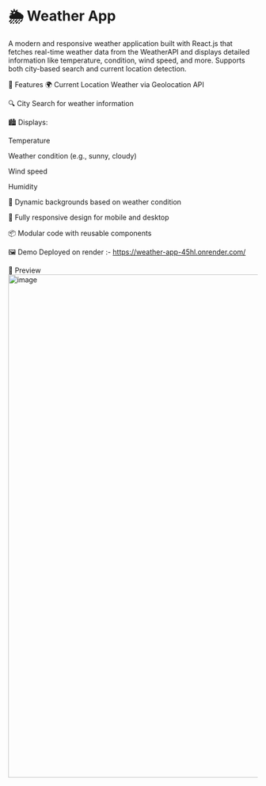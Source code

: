 <h1>🌦️ Weather App</h1>
A modern and responsive weather application built with React.js that fetches real-time weather data from the WeatherAPI and displays detailed information like temperature, condition, wind speed, and more. Supports both city-based search and current location detection.

🚀 Features
🌍 Current Location Weather via Geolocation API

🔍 City Search for weather information

🏙️ Displays:

Temperature

Weather condition (e.g., sunny, cloudy)

Wind speed

Humidity

🎨 Dynamic backgrounds based on weather condition

📱 Fully responsive design for mobile and desktop

📦 Modular code with reusable components

🖼️ Demo
Deployed on render :- https://weather-app-45hl.onrender.com/

📸 Preview
<img width="1919" height="1016" alt="image" src="https://github.com/user-attachments/assets/b35e3ede-e593-4c3a-af60-0a4ce2e19edd" />


